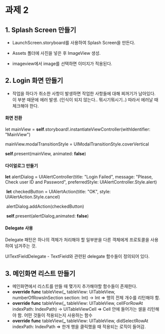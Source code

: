 # 과제 2

## 1. Splash Screen 만들기

- LaunchScreen.storyboard를 사용하여 Splash Screen을 만든다.

- Assets 폴더에 사진을 넣은 후 ImageView 생성.
- imageview에서 image를 선택하면 이미지가 적용된다.

## 2. Login 화면 만들기

-  작업을 하다가 취소한 사항이 발생하면 작업한 사항들에 대해 찌꺼기가 남아있다. 이 부분 때문에 에러 발생. (인식이 되지 않는다.. 뭐시기뭐시기..)
  따라서 에러날 때 체크해야 한다.

#### 화면 전환

let mainView = **self**.storyboard!.instantiateViewController(withIdentifier: "MainView")

mainView.modalTransitionStyle = UIModalTransitionStyle.coverVertical

 **self**.present(mainView, animated: **false**)

#### 다이얼로그 만들기

**let** alertDialog = UIAlertController(title: "Login Failed", message: "Please, Check user ID and Password", preferredStyle: UIAlertController.Style.alert)

​            **let** checkedButton = UIAlertAction(title: "OK", style: UIAlertAction.Style.cancel)

​            alertDialog.addAction(checkedButton)

​            **self**.present(alertDialog,animated: **false**)

#### Delegate 사용

Delegate 패턴은 하나의 객체가 처리해야 할 일부분을 다른 객체에게 프로토콜을 사용하여 넘겨주는 것.

UITextFieldDelegate - TextField와 관련된 delegate 함수들이 정의되어 있다.



## 3. 메인화면 리스트 만들기

- 메인화면에서 리스트를 만들 때 몇가지 추가해야할 함수들이 존재한다.
- **override** **func** tableView(**_** tableView: UITableView, numberOfRowsInSection section: Int) -> Int  => 행의 전체 개수를 리턴해야 함.
- **override** **func** tableView(**_** tableView: UITableView, cellForRowAt indexPath: IndexPath) -> UITableViewCell => Cell 안에 들어가는 셀을 리턴해야 함.
  어떤 것들이 적용되는지 사용하는 함수
- **override** **func** tableView(**_** tableView: UITableView, didSelectRowAt indexPath: IndexPath => 한개 행을 클릭했을 때 적용되는 로직이 들어감.


